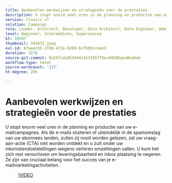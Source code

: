```yaml
---
title: Aanbevolen werkwijzen en strategieën voor de prestaties
description: U stopt enorm veel uren in de planning en productie van uw e-mailcampagnes. Als de e-mails stuiteren of uiteindelijk in de spammap van uw abonnees worden geland, zullen ze... (De beschrijvingen moeten minimaal 60 en maximaal 160 tekens lang zijn)
version: Classic v7
solution: Campaign
role: Leader, Architect, Developer, Data Architect, Data Engineer, Admin, User
level: Beginner, Intermediate, Experienced
kt: 10507
thumbnail: 343872.jpeg
exl-id: 6faeec55-17d0-471b-8289-6cfb05cc4ee3
duration: 3278
source-git-commit: 9a297cda953d4414131657f9ac84580aea0eabeb
workflow-type: tm+mt
source-wordcount: '117'
ht-degree: 20%

---
```


# Aanbevolen werkwijzen en strategieën voor de prestaties

U stopt enorm veel uren in de planning en productie van uw e-mailcampagnes. Als de e-mails stuiteren of uiteindelijk in de spamomslag van uw abonnees landen, zullen zij nooit worden gelezen, zal uw vraag-aan-actie (CTA) niet worden ontdekt en u zult onder uw inkomstendoelstellingen wegens verloren omzettingen vallen. U kunt het zich niet veroorloven om leveringsbaarheid en inbox plaatsing te negeren. Ze zijn van cruciaal belang voor het succes van je e-mailmarketingactiviteiten.

>[!VIDEO](https://video.tv.adobe.com/v/343872/?quality=12&learn=on)
